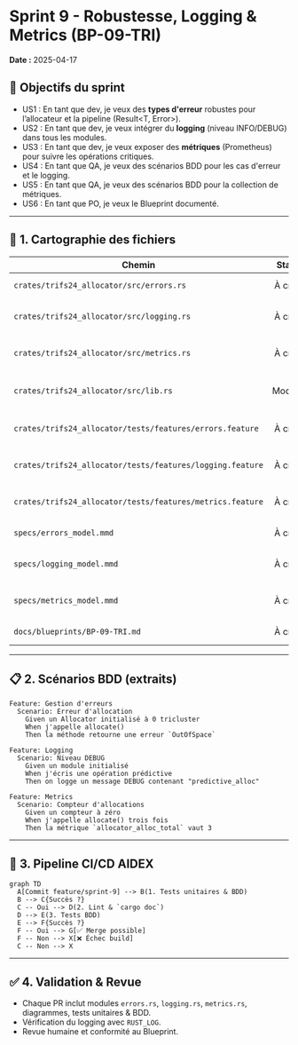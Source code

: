 # Sprint 9 - Robustesse, Logging & Metrics (BP-09-TRI)

**Date :** 2025-04-17

## 🎯 Objectifs du sprint

- US1 : En tant que dev, je veux des **types d'erreur** robustes pour l’allocateur et la pipeline (Result<T, Error>).  
- US2 : En tant que dev, je veux intégrer du **logging** (niveau INFO/DEBUG) dans tous les modules.  
- US3 : En tant que dev, je veux exposer des **métriques** (Prometheus) pour suivre les opérations critiques.  
- US4 : En tant que QA, je veux des scénarios BDD pour les cas d'erreur et le logging.  
- US5 : En tant que QA, je veux des scénarios BDD pour la collection de métriques.  
- US6 : En tant que PO, je veux le Blueprint documenté.

---

## 📁 1. Cartographie des fichiers

| Chemin                                                          | Statut     | Responsabilité                                    | Artefact lié               |
|-----------------------------------------------------------------|:----------:|---------------------------------------------------|----------------------------|
| `crates/trifs24_allocator/src/errors.rs`                       | À créer    | Définition des enums `Error`                      | specs/errors_model.mmd     |
| `crates/trifs24_allocator/src/logging.rs`                      | À créer    | Wrapper sur `log` pour initialization             | specs/logging_model.mmd    |
| `crates/trifs24_allocator/src/metrics.rs`                      | À créer    | Exposition Prometheus des compteurs               | specs/metrics_model.mmd    |
| `crates/trifs24_allocator/src/lib.rs`                          | Modifier   | `mod errors; mod logging; mod metrics; pub use ...` | –                         |
| `crates/trifs24_allocator/tests/features/errors.feature`       | À créer    | Scénarios BDD erreurs (allocate, free)            | errors.feature             |
| `crates/trifs24_allocator/tests/features/logging.feature`      | À créer    | Scénarios BDD logging (INFO/DEBUG)                | logging.feature            |
| `crates/trifs24_allocator/tests/features/metrics.feature`      | À créer    | Scénarios BDD métriques (compteurs)               | metrics.feature            |
| `specs/errors_model.mmd`                                        | À créer    | Diagramme modèle Error                            | errors_model.mmd           |
| `specs/logging_model.mmd`                                      | À créer    | Diagramme modèle Logging                          | logging_model.mmd          |
| `specs/metrics_model.mmd`                                      | À créer    | Diagramme modèle Metrics                          | metrics_model.mmd          |
| `docs/blueprints/BP-09-TRI.md`                                 | À créer    | Blueprint Sprint 9                                | BP-09-TRI                  |

---

## 📋 2. Scénarios BDD (extraits)

```gherkin
Feature: Gestion d'erreurs
  Scenario: Erreur d'allocation
    Given un Allocator initialisé à 0 tricluster
    When j'appelle allocate()
    Then la méthode retourne une erreur `OutOfSpace`

Feature: Logging
  Scenario: Niveau DEBUG
    Given un module initialisé
    When j'écris une opération prédictive
    Then on logge un message DEBUG contenant "predictive_alloc"

Feature: Metrics
  Scenario: Compteur d'allocations
    Given un compteur à zéro
    When j'appelle allocate() trois fois
    Then la métrique `allocator_alloc_total` vaut 3
```

---

## 🔄 3. Pipeline CI/CD AIDEX

```mermaid
graph TD
  A[Commit feature/sprint-9] --> B(1. Tests unitaires & BDD)
  B --> C{Succès ?}
  C -- Oui --> D(2. Lint & `cargo doc`)
  D --> E(3. Tests BDD)
  E --> F{Succès ?}
  F -- Oui --> G[✅ Merge possible]
  F -- Non --> X[❌ Échec build]
  C -- Non --> X
```

---

## ✅ 4. Validation & Revue

- Chaque PR inclut modules `errors.rs`, `logging.rs`, `metrics.rs`, diagrammes, tests unitaires & BDD.  
- Vérification du logging avec `RUST_LOG`.  
- Revue humaine et conformité au Blueprint.
